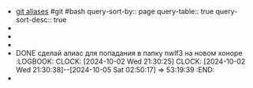 - [git aliases](https://habr.com/ru/articles/660615/) #git #bash
  query-sort-by:: page
  query-table:: true
  query-sort-desc:: true
-
-
-
- DONE сделай алиас для попадания в папку nwlf3 на новом хоноре
  :LOGBOOK:
  CLOCK: [2024-10-02 Wed 21:30:25]
  CLOCK: [2024-10-02 Wed 21:30:38]--[2024-10-05 Sat 02:50:17] =>  53:19:39
  :END:
-